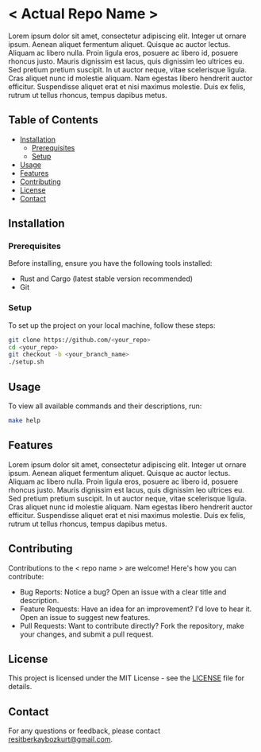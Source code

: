 # < Actual Repo Name >

Lorem ipsum dolor sit amet, consectetur adipiscing elit. Integer ut ornare ipsum. Aenean aliquet fermentum aliquet. Quisque ac auctor lectus. Aliquam ac libero nulla. Proin ligula eros, posuere ac libero id, posuere rhoncus justo. Mauris dignissim est lacus, quis dignissim leo ultrices eu. Sed pretium pretium suscipit. In ut auctor neque, vitae scelerisque ligula. Cras aliquet nunc id molestie aliquam. Nam egestas libero hendrerit auctor efficitur. Suspendisse aliquet erat et nisi maximus molestie. Duis ex felis, rutrum ut tellus rhoncus, tempus dapibus metus. 

## Table of Contents

- [Installation](#installation)
  - [Prerequisites](#prerequisites)
  - [Setup](#setup)
- [Usage](#usage)
- [Features](#features)
- [Contributing](#contributing)
- [License](#license)
- [Contact](#contact)

## Installation

### Prerequisites

Before installing, ensure you have the following tools installed:

- Rust and Cargo (latest stable version recommended)
- Git

### Setup

To set up the project on your local machine, follow these steps:

```bash
git clone https://github.com/<your_repo>
cd <your_repo>
git checkout -b <your_branch_name>
./setup.sh
```
## Usage

To view all available commands and their descriptions, run:

```bash
make help
```

## Features
Lorem ipsum dolor sit amet, consectetur adipiscing elit. Integer ut ornare ipsum. Aenean aliquet fermentum aliquet. Quisque ac auctor lectus. Aliquam ac libero nulla. Proin ligula eros, posuere ac libero id, posuere rhoncus justo. Mauris dignissim est lacus, quis dignissim leo ultrices eu. Sed pretium pretium suscipit. In ut auctor neque, vitae scelerisque ligula. Cras aliquet nunc id molestie aliquam. Nam egestas libero hendrerit auctor efficitur. Suspendisse aliquet erat et nisi maximus molestie. Duis ex felis, rutrum ut tellus rhoncus, tempus dapibus metus. 

## Contributing

Contributions to the < repo name > are welcome! Here's how you can contribute:

* Bug Reports: Notice a bug? Open an issue with a clear title and description.
* Feature Requests: Have an idea for an improvement? I'd love to hear it. Open an issue to suggest new features.
* Pull Requests: Want to contribute directly? Fork the repository, make your changes, and submit a pull request.

## License 

This project is licensed under the MIT License - see the [LICENSE](LICENSE) file for details.

## Contact

For any questions or feedback, please contact resitberkaybozkurt@gmail.com.
